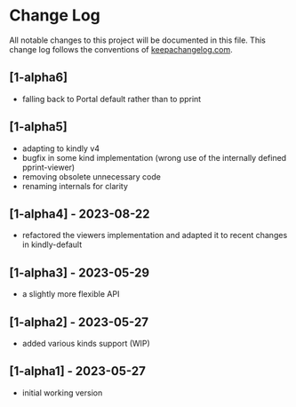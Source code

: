 # Change Log
All notable changes to this project will be documented in this file. This change log follows the conventions of [keepachangelog.com](http://keepachangelog.com/).

## [1-alpha6]
- falling back to Portal default rather than to pprint

## [1-alpha5]
- adapting to kindly v4
- bugfix in some kind implementation (wrong use of the internally defined pprint-viewer)
- removing obsolete unnecessary code
- renaming internals for clarity

## [1-alpha4] - 2023-08-22
- refactored the viewers implementation and adapted it to recent changes in kindly-default

## [1-alpha3] - 2023-05-29
- a slightly more flexible API

## [1-alpha2] - 2023-05-27
- added various kinds support (WIP)

## [1-alpha1] - 2023-05-27
- initial working version
